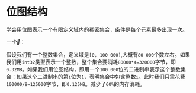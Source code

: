 # 位图结构
学会用位图表示一个有限定义域内的稠密集合，条件是每个元素最多出现一次。

*一个🌰*：

假设我们有一个整数集合，定义域是`[0, 100 000]`,大概有`80 000`个数左右。如果我们用`int32`类型表示一个整数，整个集合要消耗`80000*4=320000`字节，即`0.32MB`。如果我们用位图结构，即用一个`100 000`位的二进制串表示这个整数集合：如果这个二进制串的第`i`位为`1`，表明集合中包含整数`i`。此时我们只需花费`100000/8=125000`字节，即`0.125MB`。减少了`60%`的内存消耗。